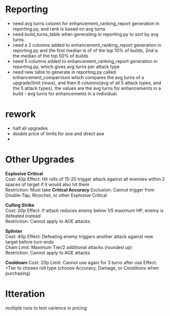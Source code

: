 
# Reporting
- need avg turns column for enhancement_ranking_report generation in reporting.py, and rank is based on avg turns
- need build_turns_table when generating in reporting.py to sort by avg turns.
- need a 2 columns added to enhancement_ranking_report generation in reporting.py and the first median is of of the top 10% of builds, 2nd is the median of the top 50% of builds
- need 5 columns added to enhancement_ranking_report generation in reporting.py, which gives avg turns per attack type
- need new table to generate in reporting.py called enhancement_comparrison which compares the avg turns of a upgrade/limit (rows), and then 6 columns(avg of all 5 attack types, and the 5 attack types), the values are the avg turns for enhancements in a build - avg turns for enhancements in a individual.

# rework
- half all upgrades
- double price of limits for aoe and direct aoe
- 



# Other Upgrades

**Explosive Critical**  
Cost: 40p
Effect: Hit rolls of 15-20 trigger attack against all enemies within 2 spaces of target if it would also hit them  
Restriction: Must take **Critical Accuracy**
Exclusion: Cannot trigger from Double-Tap, Ricochet, or other Explosive Critical  

**Culling Strike**  
Cost: 20p
Effect: If attack reduces enemy below 1/5 maximum HP, enemy is defeated instead  
Restriction: Cannot apply to AOE attacks  

**Splinter**  
Cost: 40p
Effect: Defeating enemy triggers another attack against new target before turn ends  
Chain Limit: Maximum Tier/2 additional attacks (rounded up)  
Restriction: Cannot apply to AOE attacks  


**Cooldown** 
Cost: 20p
Limit: Cannot use again for 3 turns after use
Effect: +Tier to chosen roll type (choose Accuracy, Damage, or Conditions when purchasing)



# Itteration
multiple runs to test varience in pricing




